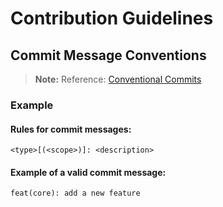 # Contribution Guidelines

## Commit Message Conventions

> **Note:** Reference: [Conventional Commits](https://conventionalcommits.org/)

### Example

#### Rules for commit messages:

```
<type>[(<scope>)]: <description>
```

#### Example of a valid commit message:

```
feat(core): add a new feature
```
